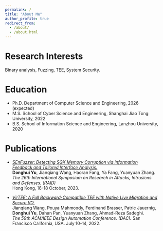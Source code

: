 ```yaml
---
permalink: /
title: "About Me"
author_profile: true
redirect_from: 
  - /about/
  - /about.html
---
```


Research Interests
======
Binary analysis, Fuzzing, TEE, System Security.

Education
======
* Ph.D. Department of Computer Science and Engineering, 2026 (expected)
* M.S. School of Cyber Science and Engineering, Shanghai Jiao Tong University, 2022
* B.S. School of Information Science and Engineering, Lanzhou University, 2020

Publications
======

* *[SEnFuzzer: Detecting SGX Memory Corruption via Information Feedback and Tailored Interface Analysis.](https://dl.acm.org/doi/10.1145/3607199.3607215)*   
  **Donghui Yu**, Jianqiang Wang, Haoran Fang, Ya Fang, Yuanyuan Zhang.  
  *The 26th International Symposium on Research in Attacks, Intrusions and Defenses. (RAID)*  
  Hong Kong, 16-18 October, 2023.  

* *[VirTEE: A Full Backward-Compatible TEE with Native Live Migration and Secure I/O.](https://dl.acm.org/doi/abs/10.1145/3489517.3530436)*  
  Jianqiang Wang, Pouya Mahmoody, Ferdinand Brasser, Patric Jauernig, **Donghui Yu**, Dahan Pan, Yuanyuan Zhang, Ahmad-Reza Sadeghi.  
  *The 59th ACM/IEEE Design Automation Conference. (DAC).*
  San Francisco California, USA. July 10-14, 2022.  

<!-- Work experience
======
* Spring 2024: Academic Pages Collaborator
  * Github University
  * Duties includes: Updates and improvements to template
  * Supervisor: The Users

* Fall 2015: Research Assistant
  * Github University
  * Duties included: Merging pull requests
  * Supervisor: Professor Hub

* Summer 2015: Research Assistant
  * Github University
  * Duties included: Tagging issues
  * Supervisor: Professor Git -->
  
<!-- Skills
======
* Skill 1
* Skill 2
  * Sub-skill 2.1
  * Sub-skill 2.2
  * Sub-skill 2.3
* Skill 3

Publications
======
  <ul>{% for post in site.publications reversed %}
    {% include archive-single-cv.html %}
  {% endfor %}</ul>
  
Talks
======
  <ul>{% for post in site.talks reversed %}
    {% include archive-single-talk-cv.html  %}
  {% endfor %}</ul>
  
Teaching
======
  <ul>{% for post in site.teaching reversed %}
    {% include archive-single-cv.html %}
  {% endfor %}</ul>
  
Service and leadership
======
* Currently signed in to 43 different slack teams -->

